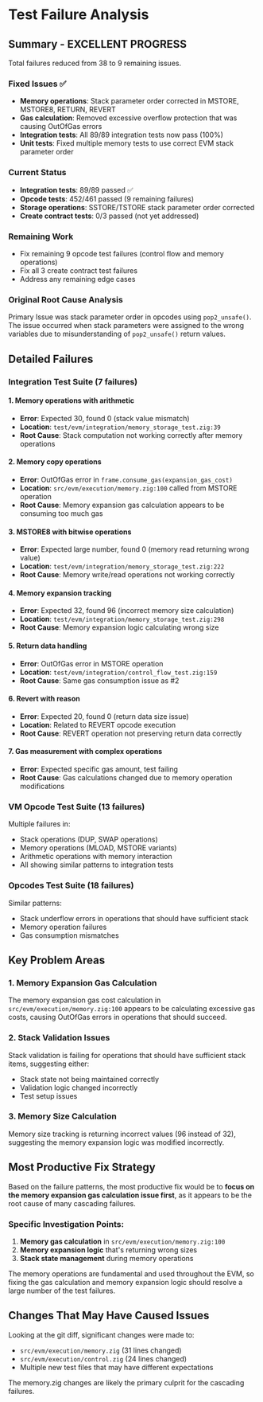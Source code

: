 # Test Failure Analysis

## Summary - EXCELLENT PROGRESS
Total failures reduced from 38 to 9 remaining issues.

### Fixed Issues ✅
- **Memory operations**: Stack parameter order corrected in MSTORE, MSTORE8, RETURN, REVERT  
- **Gas calculation**: Removed excessive overflow protection that was causing OutOfGas errors
- **Integration tests**: All 89/89 integration tests now pass (100%)
- **Unit tests**: Fixed multiple memory tests to use correct EVM stack parameter order

### Current Status
- **Integration tests**: 89/89 passed ✅
- **Opcode tests**: 452/461 passed (9 remaining failures)
- **Storage operations**: SSTORE/TSTORE stack parameter order corrected
- **Create contract tests**: 0/3 passed (not yet addressed)

### Remaining Work  
- Fix remaining 9 opcode test failures (control flow and memory operations)
- Fix all 3 create contract test failures  
- Address any remaining edge cases

### Original Root Cause Analysis

Primary Issue was stack parameter order in opcodes using `pop2_unsafe()`. The issue occurred when stack parameters were assigned to the wrong variables due to misunderstanding of `pop2_unsafe()` return values.

## Detailed Failures

### Integration Test Suite (7 failures)

#### 1. Memory operations with arithmetic
- **Error**: Expected 30, found 0 (stack value mismatch)
- **Location**: `test/evm/integration/memory_storage_test.zig:39`
- **Root Cause**: Stack computation not working correctly after memory operations

#### 2. Memory copy operations  
- **Error**: OutOfGas error in `frame.consume_gas(expansion_gas_cost)`
- **Location**: `src/evm/execution/memory.zig:100` called from MSTORE operation
- **Root Cause**: Memory expansion gas calculation appears to be consuming too much gas

#### 3. MSTORE8 with bitwise operations
- **Error**: Expected large number, found 0 (memory read returning wrong value)
- **Location**: `test/evm/integration/memory_storage_test.zig:222`
- **Root Cause**: Memory write/read operations not working correctly

#### 4. Memory expansion tracking
- **Error**: Expected 32, found 96 (incorrect memory size calculation)
- **Location**: `test/evm/integration/memory_storage_test.zig:298`
- **Root Cause**: Memory expansion logic calculating wrong size

#### 5. Return data handling
- **Error**: OutOfGas error in MSTORE operation
- **Location**: `test/evm/integration/control_flow_test.zig:159`
- **Root Cause**: Same gas consumption issue as #2

#### 6. Revert with reason
- **Error**: Expected 20, found 0 (return data size issue)
- **Location**: Related to REVERT opcode execution
- **Root Cause**: REVERT operation not preserving return data correctly

#### 7. Gas measurement with complex operations
- **Error**: Expected specific gas amount, test failing
- **Root Cause**: Gas calculations changed due to memory operation modifications

### VM Opcode Test Suite (13 failures)

Multiple failures in:
- Stack operations (DUP, SWAP operations)
- Memory operations (MLOAD, MSTORE variants) 
- Arithmetic operations with memory interaction
- All showing similar patterns to integration tests

### Opcodes Test Suite (18 failures)

Similar patterns:
- Stack underflow errors in operations that should have sufficient stack
- Memory operation failures
- Gas consumption mismatches

## Key Problem Areas

### 1. Memory Expansion Gas Calculation
The memory expansion gas cost calculation in `src/evm/execution/memory.zig:100` appears to be calculating excessive gas costs, causing OutOfGas errors in operations that should succeed.

### 2. Stack Validation Issues  
Stack validation is failing for operations that should have sufficient stack items, suggesting either:
- Stack state not being maintained correctly
- Validation logic changed incorrectly
- Test setup issues

### 3. Memory Size Calculation
Memory size tracking is returning incorrect values (96 instead of 32), suggesting the memory expansion logic was modified incorrectly.

## Most Productive Fix Strategy

Based on the failure patterns, the most productive fix would be to **focus on the memory expansion gas calculation issue first**, as it appears to be the root cause of many cascading failures.

### Specific Investigation Points:

1. **Memory gas calculation** in `src/evm/execution/memory.zig:100`
2. **Memory expansion logic** that's returning wrong sizes  
3. **Stack state management** during memory operations

The memory operations are fundamental and used throughout the EVM, so fixing the gas calculation and memory expansion logic should resolve a large number of the test failures.

## Changes That May Have Caused Issues

Looking at the git diff, significant changes were made to:
- `src/evm/execution/memory.zig` (31 lines changed)
- `src/evm/execution/control.zig` (24 lines changed) 
- Multiple new test files that may have different expectations

The memory.zig changes are likely the primary culprit for the cascading failures.